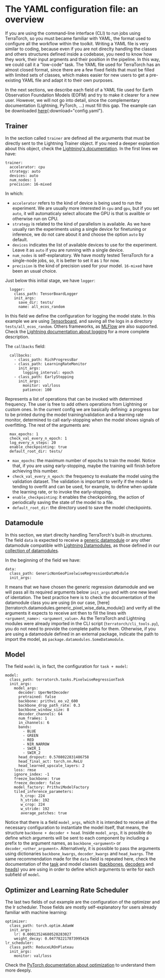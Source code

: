 # The YAML configuration file: an overview 

If you are using the command-line interface (CLI) to run jobs using TerraTorch, so you must became familiar with
YAML, the format used to configure all the workflow within the toolkit. Writing a YAML file is very similar to
coding, because even if you are not direclty handling the classes and others structures defined inside a codebase,
you need to know how they work, their input argments and their position in the pipeline. In this way, we
could call it a "low-code" task.
The YAML file used for TerraTorch has an almost closed format, since there are a few fixed fields that must be filled with
limited sets of classes, which makes easier for new users to get a pre-existing YAML file and adapt it to
their own purposes. 
 
In the next sections, we describe each field of a YAML file used for Earth Observation Foundation Models (EOFM) and try to make it clearer for a new user. However, we will not go into detail, since the complementary documentation (Lightning, PyTorch, ...) must fill this gap. The example can be
downloaded [here](config.yaml){:download="config.yaml"}. 

## Trainer

In the section called `trainer` are defined all the arguments that must be directly sent to the Lightning
Trainer object. If you need a deeper explantion about this object, check the [Lightning's documentation](https://lightning.ai/docs/pytorch/stable/common/trainer.html).
In the first lines we have:

```
trainer:
  accelerator: cpu
  strategy: auto
  devices: auto
  num_nodes: 1
  precision: 16-mixed
```
In which:

* `accelerator` refers to the kind of device is being used to run the experiment. We are usually
more interested in `cpu` and `gpu`, but if you set `auto`, it will automaticaly select allocate the GPU is
that is availble or otherwise run on CPU.
* `strategy` is related to the kind of parallelism is available. As we have usually ran the experiments using a
single device for finetuning or inference, we do not care about it and choose the option `auto` by default. 
* `devices` indicates the list of available devices to use for the experiment. Leave it as `auto` if you are
running with a single device. 
* `num_nodes` is self-explanatory. We have mostly tested TerraTorch for a single-node jobs, so, it is better to
set it as `1` for now. 
* `precision` is the kind of precision used for your model. `16-mixed` have been an usual choice. 

Just below this initial stage, we have `logger`:
```
  logger:
    class_path: TensorBoardLogger
    init_args:
      save_dir: tests/
      name: all_ecos_random
```
In this field we define the configuration for logging the model state. In this example we are using
[Tensorboard](https://www.tensorflow.org/tensorboard?hl=pt-br), and saving all the logs in a directory `tests/all_ecos_random`. 
Others frameworks, as [MLFlow](https://mlflow.org/) are also supported. Check the [Lightning documentation
about logging](https://lightning.ai/docs/pytorch/stable/extensions/logging.html) for a more complete description. 

The `callbacks` field:
```
  callbacks:
    - class_path: RichProgressBar
    - class_path: LearningRateMonitor
      init_args:
        logging_interval: epoch
    - class_path: EarlyStopping
      init_args:
        monitor: val/loss
        patience: 100
```
Represents a list of operations that can be invoked with determined frequency. The user is free to add
others operations from Lightning or custom ones. In the current config we are basically defining: a progress
bar to be printed during the model training/validation and a learning rate monitor, determined to call early-stopping when the model shows
signals of overfitting. 
The rest of the arguments are:
```
  max_epochs: 1
  check_val_every_n_epoch: 1
  log_every_n_steps: 20
  enable_checkpointing: true
  default_root_dir: tests/
```

* `max_epochs`: the maximum number of epochs to train the model. Notice that, if you are using early-stopping,
    maybe the training will finish before achieving this number. 
* `check_val_every_n_epoch`: the frequency to evaluate the model using the validation dataset. The validation
    is important to verify if the model is tending to overfit and  can be used, for example, to define when update the learning rate, or to invoke the early-stopping. 
* `enable_checkpointing`: it enables the checkpointing, the action of periodically saving the state of the
    model to a file. 
* `default_root_dir`: the directory used to save the model checkpoints. 

## Datamodule

In this section, we start direclty handling TerraTorch's built-in structures. The field `data` is expected to
receive a [generic datamodule](../package/generic_datamodules.md) or any other datamodule compatible with [Lightning
Datamodules](https://lightning.ai/docs/pytorch/stable/data/datamodule.html), as those defined
in our [collection of datamodules](../package/datamodules.md). 

In the beginning of the field we have:
```
data:
  class_path: GenericNonGeoPixelwiseRegressionDataModule
  init_args:
```
It means that we have chosen the generic regression datamodule and we will pass all its required arguments below
`init_args` and with one new level of identation. The best practice here is to check the documentation of the
datamodule class you are using (in our case, [here][terratorch.datamodules.generic_pixel_wise_data_module])
and verify all the arguments it expects to receive ant then to fill the lines
with `<argument_name>: <argument_value>`. 
As the TerraTorch and Lightning modules were already imported in the CLI script (`terratorch/cli_tools.py`),
you do not need to provide the complete paths for them. Otherwise, if you are using a datamodule defined in an
external package, indicate the path to import the model, as `package.datamodules.SomeDatamodule`. 

## Model

The field `model` is, in fact, the configuration for `task + model`: 
```
model:
  class_path: terratorch.tasks.PixelwiseRegressionTask
  init_args:
    model_args:
      decoder: UperNetDecoder
      pretrained: false
      backbone: prithvi_eo_v2_600
      backbone_drop_path_rate: 0.3
      backbone_window_size: 8
      decoder_channels: 64
      num_frames: 1
      in_channels: 6
      bands:
        - BLUE
        - GREEN
        - RED
        - NIR_NARROW
        - SWIR_1
        - SWIR_2
      head_dropout: 0.5708022831486758
      head_final_act: torch.nn.ReLU
      head_learned_upscale_layers: 2
    loss: rmse
    ignore_index: -1
    freeze_backbone: true
    freeze_decoder: false
    model_factory: PrithviModelFactory
    tiled_inference_parameters:
       h_crop: 224
       h_stride: 192
       w_crop: 224
       w_stride: 192
       average_patches: true
```
Notice that there is a field `model_args`, which it is intended to receive all the necessary configuration to
instantiate the model itself, that means, the structure `backbone + decoder + head`. Inside `model_args`, it
is possible do define which arguments will be sent to each component by including a prefix to the argument
names, as `backbone_<argument>` or `decoder_<other_argument>`. Alternatively, it is possible to pass the
arguments using dictionaries `backbone_kwargs`, `decoder_kwargs` and `head_kwargs`. The same recommendation
made for the `data` field is repeated here, check the documentation of the [task](../tasks.md) and
model classes ([backbones](../package/backbones.md), [decoders](../decoders.md) and [heads](../package/heads.md)) you are using in
order to define which arguments to write for each subfield of `model`. 

## Optimizer and Learning Rate Scheduler

The last two fields of out example are the configuration of the optimizer and the lr scheduler. Those fields
are mostly self-explanatory for users already familiar with machine learning:

```
optimizer:
  class_path: torch.optim.AdamW
  init_args:
    lr: 0.00013524680528283027
    weight_decay: 0.047782217873995426
lr_scheduler:
  class_path: ReduceLROnPlateau
  init_args:
    monitor: val/loss
```
Check the [PyTorch documentation about optimization](https://pytorch.org/docs/stable/optim.html) to understand them more deeply. 


